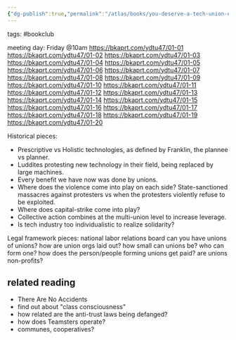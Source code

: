 ```yaml
---
{"dg-publish":true,"permalink":"/atlas/books/you-deserve-a-tech-union-ethan-marcotte/","title":"You Deserve a Tech Union"}
---
```


tags: #bookclub

meeting day: Friday @10am
https://bkaprt.com/ydtu47/01-01
https://bkaprt.com/ydtu47/01-02
https://bkaprt.com/ydtu47/01-03
https://bkaprt.com/ydtu47/01-04
https://bkaprt.com/ydtu47/01-05
https://bkaprt.com/ydtu47/01-06
https://bkaprt.com/ydtu47/01-07
https://bkaprt.com/ydtu47/01-08
https://bkaprt.com/ydtu47/01-09
https://bkaprt.com/ydtu47/01-10
https://bkaprt.com/ydtu47/01-11
https://bkaprt.com/ydtu47/01-12
https://bkaprt.com/ydtu47/01-13
https://bkaprt.com/ydtu47/01-14
https://bkaprt.com/ydtu47/01-15
https://bkaprt.com/ydtu47/01-16
https://bkaprt.com/ydtu47/01-17
https://bkaprt.com/ydtu47/01-18
https://bkaprt.com/ydtu47/01-19
https://bkaprt.com/ydtu47/01-20

Historical pieces:
- Prescriptive vs Holistic technologies, as defined by Franklin, the plannee vs planner.
- Luddites protesting new technology in their field, being replaced by large machines.
- Every benefit we have now was done by unions.
- Where does the violence come into play on each side? State-sanctioned massacres against protesters vs when the protesters violently refuse to be exploited.
- Where does capital-strike come into play?
- Collective action combines at the multi-union level to increase leverage.
- Is tech industry too individualistic to realize solidarity?

Legal framework pieces:
national labor relations board
can you have unions of unions?
how are union orgs laid out?
how small can unions be?
who can form one?
how does the person/people forming unions get paid? are unions non-profits?

## related reading
- There Are No Accidents
- find out about "class consciousness"
- how related are the anti-trust laws being defanged?
- how does Teamsters operate?
- communes, cooperatives?